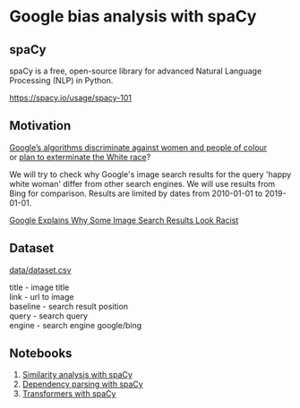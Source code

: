 # Google bias analysis with spaCy

## spaCy
spaCy is a free, open-source library for advanced Natural Language Processing (NLP) in Python.  

https://spacy.io/usage/spacy-101


## Motivation
[Google’s algorithms discriminate against women and people of colour](https://theconversation.com/googles-algorithms-discriminate-against-women-and-people-of-colour-112516)  
or 
[plan to exterminate the White race](https://atadria.github.io/Google-bias-with-spaCy/)?  

We will try to check why Google's image search results
for the query 'happy white woman' differ from other search engines. 
We will use results from Bing for comparison. 
Results are limited by dates from 2010-01-01 to 2019-01-01. 

[Google Explains Why Some Image Search Results Look Racist](https://www.seroundtable.com/google-image-search-results-racist-26904.html)

## Dataset
[data/dataset.csv](data/dataset.csv)

title - image title  
link - url to image  
baseline - search result position  
query - search query  
engine - search engine google/bing

## Notebooks
1) [Similarity analysis with spaCy](similarity.ipynb)
2) [Dependency parsing with spaCy](dependency_parsing.ipynb)
3) [Transformers with spaCy](transformers.ipynb)
 